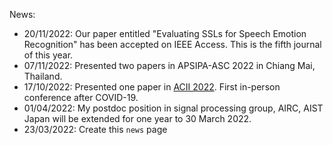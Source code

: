 News: 
- 20/11/2022: Our paper entitled "Evaluating SSLs for Speech Emotion Recognition" has been accepted on IEEE Access. This is the fifth journal of this year.
- 07/11/2022: Presented two papers in APSIPA-ASC 2022 in Chiang Mai, Thailand.
- 17/10/2022: Presented one paper in [ACII 2022](https://acii-conf.net/2022/). First in-person conference after COVID-19.
- 01/04/2022: My postdoc position in signal processing group, AIRC, AIST Japan will be extended for one year to 30 March 2022.
- 23/03/2022: Create this `news` page
